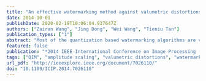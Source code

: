 ```yaml
---
title: "An effective watermarking method against valumetric distortions"
date: 2014-10-01
publishDate: 2020-02-19T10:06:04.937647Z
authors: ["Zairan Wang", "Jing Dong", "Wei Wang", "Tieniu Tan"]
publication_types: ["1"]
abstract: "Most of the quantization based watermarking algorithms are very sensitive to valumetric distortions, while these distortions are regarded as common processing in audio/video analysis. In recent years, watermarking methods which can resist this kind of distortions have attracted a lot of interests. But still many proposed methods can only deal with one certain kind of valumetric distortion as amplitude scaling, and fail in other kinds of valumetric distortions like constant change attack or gamma correction. In this paper, we propose a very simple method to tackle all the three kinds of valumetric distortions. A constant change invariant domain is first constructed by spread transform, in which the watermark is embedded using a certain amplitude scaling invariant based watermarking scheme. Several typical watermarking methods and attacks have been implemented in our experiments to demonstrate the effectiveness of the proposed method."
featured: false
publication: "*2014 IEEE International Conference on Image Processing (ICIP)*"
tags: ["QIM", "amplitude scaling", "valumetric distortions", "watermarking"]
url_pdf: "http://ieeexplore.ieee.org/document/7026110/"
doi: "10.1109/ICIP.2014.7026110"
---
```


